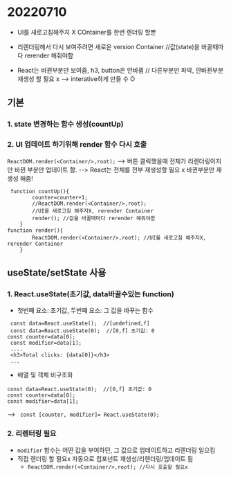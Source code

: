 # 20220710
- UI를 새로고침해주지 X COntainer를 한번 렌더링 할뿐
- 리렌더링해서 다시 보여주려면 새로운 version Container  //값(state)을 바꿀때마다 rerender 해줘야함

- React는 바뀐부분만 보여줌, h3, button은 안바뀜 // 다른부분만 파악, 안바뀐부분 재생성 할 필요 x
--> interative하게 만들 수 O

## 기본
### 1. state 변경하는 함수 생성(countUp)
### 2. UI 업데이트 하기위해 render 함수 다시 호출
` ReactDOM.render(<Container/>,root); `
--> 버튼 클릭했을때 전체가 리렌더링이지만 바뀐 부분만 업데이트 함.
--> React는 전체를 전부 재생성할 필요 x 바뀐부분만 재생성 해줌!

```
 function countUp(){
        counter=counter+1;
        //ReactDOM.render(<Container/>,root); 
        //UI를 새로고침 해주지X, rerender Container
        render(); //값을 바꿀때마다 rerender 해줘야함
    }
function render(){
        ReactDOM.render(<Container/>,root); //UI를 새로고침 해주지X, rerender Container
    }
```
## useState/setState 사용
### 1. React.useState(초기값, data바꿀수있는 function)
-  첫번째 요소: 초기값, 두번쨰 요소: 그 값을 바꾸는 함수

```
 const data=React.useState();  //[undefined,f]
 const data=React.useState(0);  //[0,f] 초기값: 0
const counter=data[0];
 const modifier=data[1];
 ....
 <h3>Total clicks: {data[0]}</h3>
 ...
 ```
 - 배열 및 객체 비구조화
 ```
 const data=React.useState(0);  //[0,f] 초기값: 0
 const counter=data[0];
 const modifier=data[1];
 ```
 --> ` const [counter, modifier]= React.useState(0);`
### 2. 리렌터링 필요
- `modifier` 함수는 어떤 값을 부여하던, 그 값으로 업데이트하고 리렌더링 일으킴
- 직접 렌더링 할 필요x 자동으로 컴포넌트 재생성/리렌더링/업데이트 됨
  - `ReactDOM.render(<Container/>,root); //다시 호출할 필요x`